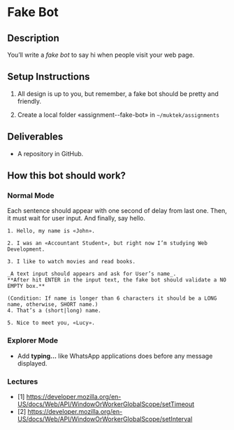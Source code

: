 # Fake Bot

## Description
You’ll write a *fake bot* to say hi when people visit your web page.

## Setup Instructions

1. All design is up to you, but remember, a fake bot should be pretty and friendly.

1. Create a local folder «assignment--fake-bot» in `~/muktek/assignments`

## Deliverables

+ A repository in GitHub.

## How this bot should work?

### Normal Mode

Each sentence should appear with one second of delay from last one.
Then, it must wait for user input.
And finally, say hello.

```
1. Hello, my name is «John».

2. I was an «Accountant Student», but right now I’m studying Web Development.

3. I like to watch movies and read books.

_A text input should appears and ask for User’s name_.
**After hit ENTER in the input text, the fake bot should validate a NO EMPTY box.**

(Condition: If name is longer than 6 characters it should be a LONG name, otherwise, SHORT name.)
4. That’s a (short|long) name.

5. Nice to meet you, «Lucy».
```

### Explorer Mode

+ Add **typing...** like WhatsApp applications does before any message displayed.

### Lectures

+ [1] https://developer.mozilla.org/en-US/docs/Web/API/WindowOrWorkerGlobalScope/setTimeout
+ [2] https://developer.mozilla.org/en-US/docs/Web/API/WindowOrWorkerGlobalScope/setInterval
